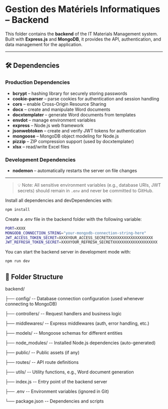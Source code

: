 # Gestion des Matériels Informatiques – Backend

This folder contains the **backend** of the IT Materials Management system.  
Built with **Express.js** and **MongoDB**, it provides the API, authentication, and data management for the application.

---

## 🛠 Dependencies

### Production Dependencies

- **bcrypt** – hashing library for securely storing passwords  
- **cookie-parser** – parse cookies for authentication and session handling  
- **cors** – enable Cross-Origin Resource Sharing  
- **docx** – create and manipulate Word documents  
- **docxtemplater** – generate Word documents from templates  
- **envdot** – manage environment variables  
- **express** – Node.js web framework  
- **jsonwebtoken** – create and verify JWT tokens for authentication  
- **mongoose** – MongoDB object modeling for Node.js  
- **pizzip** – ZIP compression support (used by docxtemplater)  
- **xlsx** – read/write Excel files

### Development Dependencies

- **nodemon** – automatically restarts the server on file changes  

---

> 💡 Note: All sensitive environment variables (e.g., database URIs, JWT secrets) should remain in `.env` and never be committed to GitHub.


Install all dependencies and devDependencies with:

```bash
npm install

```

Create a .env file in the backend folder with the following variable:

```bash
PORT=XXXX
MONGODB_CONNECTION_STRING="your-mongodb-connection-string-here"
JWT_ACCESS_TOKEN_SECRET=XXXXYOUR_ACCESS_SECRETXXXXXXXXXXXXXXXXXXXX
JWT_REFRESH_TOKEN_SECRET=XXXXYOUR_REFRESH_SECRETXXXXXXXXXXXXXXXXXXXX

```

You can start the backend server in development mode with:
```bash
npm run dev
```

## 📂 Folder Structure

backend/

├── config/ -- Database connection configuration (used whenever connecting to MongoDB)

├── controllers/ -- Request handlers and business logic

├── middlewares/ -- Express middlewares (auth, error handling, etc.)

├── models/ -- Mongoose schemas for different entities

├── node_modules/ -- Installed Node.js dependencies (auto-generated)

├── public/ -- Public assets (if any)

├── routes/ -- API route definitions

├── utils/ -- Utility functions, e.g., Word document generation

├── index.js -- Entry point of the backend server

├── .env -- Environment variables (ignored in Git)

└── package.json -- Dependencies and scripts